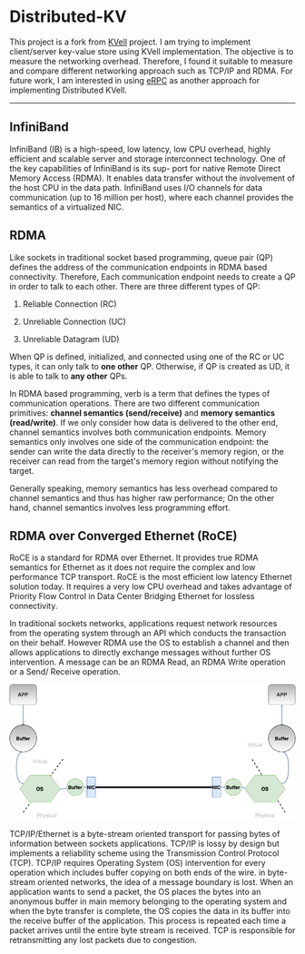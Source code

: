 # Distributed-KV

This project is a fork from [KVell](https://dl.acm.org/doi/abs/10.1145/3341301.3359628) project. I am trying to implement client/server key-value store using KVell implementation. The objective is to measure the networking overhead. Therefore, I found it suitable to measure and compare different networking approach such as TCP/IP and RDMA. For future work, I am interested in using [eRPC](https://www.usenix.org/conference/nsdi19/presentation/kalia) as another approach for implementing Distributed KVell.

---
## InfiniBand

InfiniBand (IB) is a high-speed, low latency, low CPU overhead, highly efficient and scalable server and storage interconnect technology. One of the key capabilities of InfiniBand is its sup- port for native Remote Direct Memory Access (RDMA). It enables data transfer without the involvement of the host CPU in the data path. InfiniBand uses I/O channels for data communication (up to 16 million per host), where each channel provides the semantics of a virtualized NIC.

## RDMA

Like sockets in traditional socket based programming, queue pair (QP) defines the address of the communication endpoints in RDMA based connectivity. Therefore, Each communication endpoint needs to create a QP in order to talk to each other. There are three different types of QP:

1. Reliable Connection (RC)

2. Unreliable Connection (UC)

3. Unreliable Datagram (UD)

When QP is defined, initialized, and connected using one of the RC or UC types, it can only talk to **one other** QP. Otherwise, if QP is created as UD, it is able to talk to **any other** QPs.   


In RDMA based programming, verb is a term that defines the types of communication operations. There are two different communication primitives: **channel semantics (send/receive)** and **memory semantics (read/write)**. If we only consider how data is delivered to the other end, channel semantics involves both communication endpoints. Memory semantics only involves one side of the communication endpoint: the sender can write the data directly to the receiver's memory region, or the receiver can read from the target's memory region without notifying the target.

Generally speaking, memory semantics has less overhead compared to channel semantics and thus has higher raw performance; On the other hand, channel semantics involves less programming effort.

## RDMA over Converged Ethernet (RoCE)

RoCE is a standard for RDMA over Ethernet. It provides true RDMA semantics for Ethernet as it does not require the complex and low performance TCP transport. RoCE is the most efficient low latency Ethernet solution today. It requires a very low CPU overhead and takes advantage of Priority Flow Control in Data Center Bridging Ethernet for lossless connectivity.

In traditional sockets networks, applications request network resources from the operating system through an API which conducts the transaction on their behalf. However RDMA use the OS to establish a channel and then allows applications to directly exchange messages without further OS intervention. A message can be an RDMA Read, an RDMA Write operation or a Send/ Receive operation.

![picture](data/TCP:IP.png)

TCP/IP/Ethernet is a byte-stream oriented transport for passing bytes of information between sockets applications. TCP/IP is lossy by design but implements a reliability scheme using the Transmission Control Protocol (TCP). TCP/IP requires Operating System (OS) intervention for every operation which includes buffer copying on both ends of the wire. in byte-stream oriented networks, the idea of a message boundary is lost. When an application wants to send a packet, the OS places the bytes into an anonymous buffer in main memory belonging to the operating system and when the byte transfer is complete, the OS copies the data in its buffer into the receive buffer of the application. This process is repeated each time a packet arrives until the entire byte stream is received. TCP is responsible for retransmitting any lost packets due to congestion.
